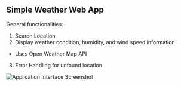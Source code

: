 ## Simple Weather Web App 
General functionalities:
1. Search Location
2. Display weather condition, humidity, and wind speed information
  - Uses Open Weather Map API
3. Error Handling for unfound location

![Application Interface Screenshot](https://github.com/user-attachments/assets/34336b56-7465-4e24-a206-76290ffd553f)

